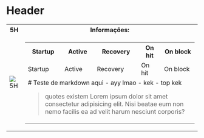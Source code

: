 <!-- TITLE: Geral -->
<!-- SUBTITLE: A quick summary of Geral -->

# Header

<table width="100%" align="center">
        <tr>
            <th>5H</th>
            <th>Informações:</th>
        </tr>
        <tr>
            <td>
                <img src="http://placehold.it/150x300" alt="5H">
            </td>
            <td>
                <table>
                    <tr>
                        <th>Startup</th>
                        <th>Active</th>
                        <th>Recovery</th>
                        <th>On hit</th>
                        <th>On block</th>
                    </tr>
                    <tr>
                        <td>Startup</td>
                        <td>Active</td>
                        <td>Recovery</td>
                        <td>On hit</td>
                        <td>On block</td>
                    </tr>
                    <tr>
                        <td colspan="5">
# Teste de markdown aqui
- ayy lmao
- kek
- top kek

> quotes existem
Lorem ipsum dolor sit amet consectetur adipisicing elit. Nisi beatae eum non nemo facilis ea ad velit harum nesciunt corporis?
                        </td>
                    </tr>
                </table>
            </td>
        </tr>
</table>